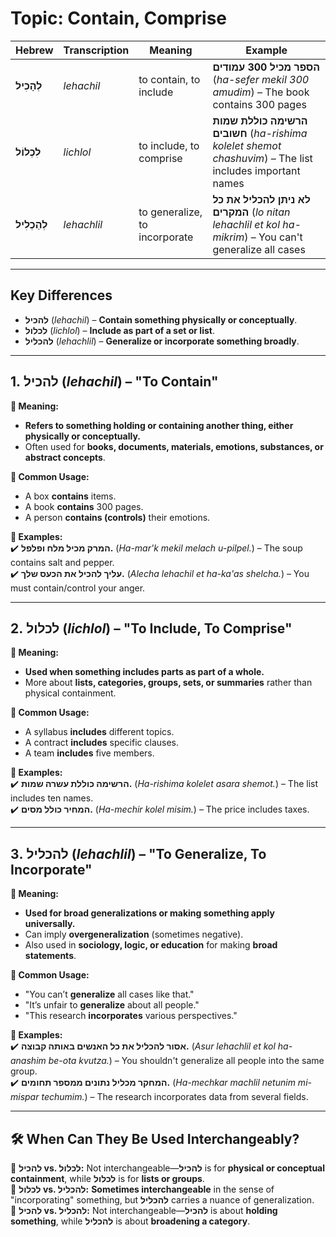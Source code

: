 # Topic: Contain, Comprise

| **Hebrew**  | **Transcription**  | **Meaning**             | **Example** |  
|--------------------|-------------------|--------------------------------|-------------------|
| **לְהָכִיל**      | *lehachil*         | to contain, to include        | **הספר מכיל 300 עמודים** (*ha-sefer mekil 300 amudim*) – The book contains 300 pages |  
| **לִכְלוֹל**      | *lichlol*         | to include, to comprise       | **הרשימה כוללת שמות חשובים** (*ha-rishima kolelet shemot chashuvim*) – The list includes important names |  
| **לְהַכְלִיל**    | *lehachlil*       | to generalize, to incorporate | **לא ניתן להכליל את כל המקרים** (*lo nitan lehachlil et kol ha-mikrim*) – You can't generalize all cases |  

---

## Key Differences

- **להכיל** (*lehachil*) – **Contain something physically or conceptually**.  
- **לכלול** (*lichlol*) – **Include as part of a set or list**.  
- **להכליל** (*lehachlil*) – **Generalize or incorporate something broadly**. 

---

## 1. להכיל (*lehachil*) – "To Contain"

**🔹 Meaning:**

- **Refers to something holding or containing another thing, either physically or conceptually.**  
- Often used for **books, documents, materials, emotions, substances, or abstract concepts**.  

**🔹 Common Usage:**

- A box **contains** items.  
- A book **contains** 300 pages.  
- A person **contains (controls)** their emotions.  

**🔹 Examples:**  
✔️ **המרק מכיל מלח ופלפל.** (*Ha-mar'k mekil melach u-pilpel.*) – The soup contains salt and pepper.  
✔️ **עליך להכיל את הכעס שלך.** (*Alecha lehachil et ha-ka'as shelcha.*) – You must contain/control your anger.  

---

## 2. לכלול (*lichlol*) – "To Include, To Comprise"

**🔹 Meaning:**

- **Used when something includes parts as part of a whole.**  
- More about **lists, categories, groups, sets, or summaries** rather than physical containment.  

**🔹 Common Usage:**

- A syllabus **includes** different topics.  
- A contract **includes** specific clauses.  
- A team **includes** five members.  

**🔹 Examples:**  
✔️ **הרשימה כוללת עשרה שמות.** (*Ha-rishima kolelet asara shemot.*) – The list includes ten names.  
✔️ **המחיר כולל מסים.** (*Ha-mechir kolel misim.*) – The price includes taxes.  

---

## 3. להכליל (*lehachlil*) – "To Generalize, To Incorporate"

**🔹 Meaning:**

- **Used for broad generalizations or making something apply universally.**  
- Can imply **overgeneralization** (sometimes negative).  
- Also used in **sociology, logic, or education** for making **broad statements**.  

**🔹 Common Usage:**

- "You can’t **generalize** all cases like that."  
- "It’s unfair to **generalize** about all people."  
- "This research **incorporates** various perspectives."  

**🔹 Examples:**  
✔️ **אסור להכליל את כל האנשים באותה קבוצה.** (*Asur lehachlil et kol ha-anashim be-ota kvutza.*) – You shouldn't generalize all people into the same group.  
✔️ **המחקר מכליל נתונים ממספר תחומים.** (*Ha-mechkar machlil netunim mi-mispar techumim.*) – The research incorporates data from several fields.  

---

## 🛠 When Can They Be Used Interchangeably?

🔹 **להכיל vs. לכלול:** Not interchangeable—**להכיל** is for **physical or conceptual containment**, while **לכלול** is for **lists or groups**.  
🔹 **לכלול vs. להכליל:** **Sometimes interchangeable** in the sense of "incorporating" something, but **להכליל** carries a nuance of generalization.  
🔹 **להכיל vs. להכליל:** Not interchangeable—**להכיל** is about **holding something**, while **להכליל** is about **broadening a category**.  
